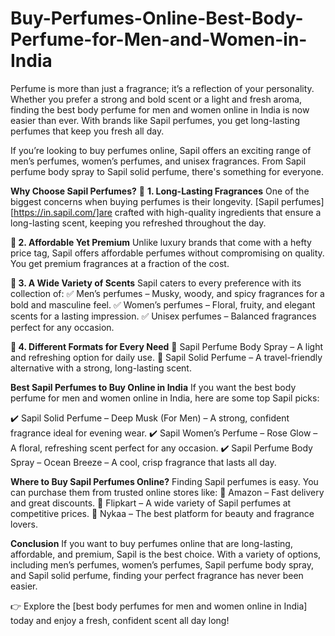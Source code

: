 # Buy-Perfumes-Online-Best-Body-Perfume-for-Men-and-Women-in-India
Perfume is more than just a fragrance; it’s a reflection of your personality. Whether you prefer a strong and bold scent or a light and fresh aroma, finding the best body perfume for men and women online in India is now easier than ever.
 With brands like Sapil perfumes, you get long-lasting perfumes that keep you fresh all day.

If you’re looking to buy perfumes online, Sapil offers an exciting range of men’s perfumes, women’s perfumes, and unisex fragrances. From Sapil perfume body spray to Sapil solid perfume, there's something for everyone.

**Why Choose Sapil Perfumes?**
🌟 **1. Long-Lasting Fragrances**
One of the biggest concerns when buying perfumes is their longevity. [Sapil perfumes] [https://in.sapil.com/]are crafted with high-quality ingredients that ensure a long-lasting scent, keeping you refreshed throughout the day.

**🌟 2. Affordable Yet Premium**
Unlike luxury brands that come with a hefty price tag, Sapil offers affordable perfumes without compromising on quality. You get premium fragrances at a fraction of the cost.

**🌟 3. A Wide Variety of Scents**
Sapil caters to every preference with its collection of:
✅ Men’s perfumes – Musky, woody, and spicy fragrances for a bold and masculine feel.
✅ Women’s perfumes – Floral, fruity, and elegant scents for a lasting impression.
✅ Unisex perfumes – Balanced fragrances perfect for any occasion.

**🌟 4. Different Formats for Every Need**
🔹 Sapil Perfume Body Spray – A light and refreshing option for daily use.
🔹 Sapil Solid Perfume – A travel-friendly alternative with a strong, long-lasting scent.

**Best Sapil Perfumes to Buy Online in India**
If you want the best body perfume for men and women online in India, here are some top Sapil picks:

✔️ Sapil Solid Perfume – Deep Musk (For Men) – A strong, confident fragrance ideal for evening wear.
✔️ Sapil Women’s Perfume – Rose Glow – A floral, refreshing scent perfect for any occasion.
✔️ Sapil Perfume Body Spray – Ocean Breeze – A cool, crisp fragrance that lasts all day.

**Where to Buy Sapil Perfumes Online?**
Finding Sapil perfumes is easy. You can purchase them from trusted online stores like:
🛒 Amazon – Fast delivery and great discounts.
🛒 Flipkart – A wide variety of Sapil perfumes at competitive prices.
🛒 Nykaa – The best platform for beauty and fragrance lovers.

**Conclusion**
If you want to buy perfumes online that are long-lasting, affordable, and premium, Sapil is the best choice. With a variety of options, including men’s perfumes, women’s perfumes, Sapil perfume body spray, and Sapil solid perfume, finding your perfect fragrance has never been easier.

👉 Explore the [best body perfumes for men and women online in India] today and enjoy a fresh, confident scent all day long!


